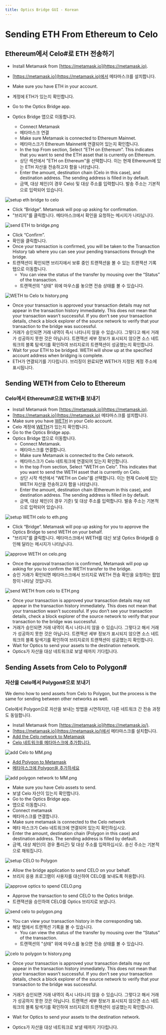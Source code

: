 ```yaml
---
title: Optics Bridge GUI - Korean
---
```


# Sending ETH From Ethereum to Celo

## Ethereum에서 Celo#로 ETH 전송하기

- Install Metamask from [https://metamask.io](https://metamask.io).
- [https://metamask.io](https://metamask.io)에서 메타마스크를 설치합니다.
- Make sure you have ETH in your account.
- 계정에 ETH가 있는지 확인합니다.


- Go to the Optics Bridge app.
- Optics Bridge 앱으로 이동합니다.
  - Connect Metamask
  - 메타마스크 연결
  - Make sure Metamask is connected to Ethereum Mainnet.
  - 메타마스크가 Ethereum Mainnet에 연결되어 있는지 확인합니다.
  - In the top From section, Select “ETH on Ethereum”. This indicates that you want to send the ETH asset that is currently on Ethereum.
  - 상단 섹션에서 "ETH on Ethereum"을 선택합니다. 이는 현재 Ethereum에 있는 ETH 자산을 전송하고자 함을 나타냅니다.
  - Enter the amount, destination chain (Celo in this case), and destination address. The sending address is filled in by default.
  - 금액, 대상 체인(이 경우 Celo) 및 대상 주소를 입력합니다. 발송 주소는 기본적으로 입력되어 있습니다.

![setup eth bridge to celo](https://github.com/critesjosh/images/blob/main/optics-gui/setup%20ETH%20bridge%20to%20celo.png?raw=true)

- Click “Bridge”. Metamask will pop up asking for confirmation.
- "브리지"를 클릭합니다. 메타마스크에서 확인을 요청하는 메시지가 나타납니다.

![send ETH to bridge.png](https://github.com/critesjosh/images/blob/main/optics-gui/send%20ETH%20to%20bridge.png?raw=true)

- Click “Confirm”.
- 확인을 클릭합니다.
- Once your transaction is confirmed, you will be taken to the Transaction History tab where you can see your pending transactions through the bridge.
- 트랜잭션이 확인되면 브리지에서 보류 중인 트랜잭션을 볼 수 있는 트랜잭션 기록 탭으로 이동합니다.
  - You can view the status of the transfer by mousing over the “Status” of the transaction.
  - 트랜잭션의 "상태" 위에 마우스를 놓으면 전송 상태를 볼 수 있습니다.

![WETH to Celo tx history.png](https://github.com/critesjosh/images/blob/main/optics-gui/WETH%20to%20Celo%20tx%20history.png?raw=true)

- Once your transaction is approved your transaction details may not appear in the transaction history immediately. This does not mean that your transaction wasn’t successful. If you don’t see your transaction details, check a block explorer of the source network to verify that your transaction to the bridge was successful.
- 거래가 승인되면 거래 내역이 즉시 나타나지 않을 수 있습니다. 그렇다고 해서 거래가 성공하지 못한 것은 아닙니다. 트랜잭션 세부 정보가 표시되지 않으면 소스 네트워크의 블록 탐색기를 확인하여 브리지로의 트랜잭션이 성공했는지 확인합니다.
- Wait for your ETH to be bridged. WETH will show up at the specified account address when bridging is complete.
- ETH가 연결되기를 기다립니다. 브리징이 완료되면 WETH가 지정된 계정 주소에 표시됩니다.

## Sending WETH from Celo to Ethereum
### Celo에서 Ethereum#으로 WETH를 보내기

- Install Metamask from [https://metamask.io](https://metamask.io).
- [https://metamask.io](https://metamask.io) 메타마스크를 설치합니다.
- Make sure you have [WETH](https://explorer.celo.org/address/0xE919F65739c26a42616b7b8eedC6b5524d1e3aC4/transactions) in your Celo account.
- Celo 계정에 [WETH](https://explorer.celo.org/address/0xE919F65739c26a42616b7b8eedC6b5524d1e3aC4/transactions)가 있는지 확인합니다.
- Go to the Optics Bridge app.
- Optics Bridge 앱으로 이동합니다.
  - Connect Metamask.
  - 메타마스크를 연결합니다.
  - Make sure Metamask is connected to the Celo network.
  - 메타마스크가 Celo 네트워크에 연결되어 있는지 확인합니다.
  - In the top From section, Select “WETH on Celo”. This indicates that you want to send the WETH asset that is currently on Celo.
  - 상단 시작 섹션에서 "WETH on Celo"를 선택합니다. 이는 현재 Celo에 있는 WETH 자산을 전송하고자 함을 나타냅니다.
  - Enter the amount, destination chain (Ethereum in this case), and destination address. The sending address is filled in by default.
  - 금액, 대상 체인(이 경우 기준) 및 대상 주소를 입력합니다. 발송 주소는 기본적으로 입력되어 있습니다.

![setup WETH celo to eth.png](https://github.com/critesjosh/images/blob/main/optics-gui/setup%20WETH%20celo%20to%20eth.png?raw=true)

- Click “Bridge”. Metamask will pop up asking for you to approve the Optics Bridge to send WETH on your behalf.
- "브리지"를 클릭합니다. 메타마스크에서 WETH를 대신 보낼 Optics Bridge를 승인해 달라는 메시지가 나타납니다.

![approve WETH on celo.png](https://github.com/critesjosh/images/blob/main/optics-gui/approve%20WETH%20on%20celo.png?raw=true)

- Once the approval transaction is confirmed, Metamask will pop up asking for you to confirm the WETH transfer to the bridge.
- 승인 거래가 확인되면 메타마스크에서 브리지로 WETH 전송 확인을 요청하는 팝업창이 나타날 것입니다.

![send WETH from celo to ETH.png](https://github.com/critesjosh/images/blob/main/optics-gui/send%20WETH%20from%20celo%20to%20ETH.png?raw=true)

- Once your transaction is approved your transaction details may not appear in the transaction history immediately. This does not mean that your transaction wasn’t successful. If you don’t see your transaction details, check a block explorer of the source network to verify that your transaction to the bridge was successful.
- 거래가 승인되면 거래 내역이 즉시 나타나지 않을 수 있습니다. 그렇다고 해서 거래가 성공하지 못한 것은 아닙니다. 트랜잭션 세부 정보가 표시되지 않으면 소스 네트워크의 블록 탐색기를 확인하여 브리지로의 트랜잭션이 성공했는지 확인합니다.
- Wait for Optics to send your assets to the destination network.
- Optics가 자산을 대상 네트워크로 보낼 때까지 기다립니다.

## Sending Assets from Celo to Polygon#
### 자산을 Celo에서 Polygon#으로 보내기

We demo how to send assets from Celo to Polygon, but the process is the same for sending between other networks as well.

Celo에서 Polygon으로 자산을 보내는 방법을 시연하지만, 다른 네트워크 간 전송 과정도 동일합니다.

- Install Metamask from [https://metamask.io](https://metamask.io/).
- [https://metamask.io](https://metamask.io/)에서 메타마스크를 설치합니다.
- [Add the Celo network to Metamask](https://docs.celo.org/getting-started/wallets/using-metamask-with-celo/manual-setup)
- [Celo 네트워크를 메타마스크에 추가합니다.](https://docs.celo.org/getting-started/wallets/using-metamask-with-celo/manual-setup)

![add Celo to MM.png](https://github.com/critesjosh/images/blob/main/optics-gui/add%20Celo%20to%20MM.png?raw=true)

- [Add Polygon to Metamask](https://docs.polygon.technology/docs/develop/metamask/config-polygon-on-metamask/#configure-polygon-on-metamask)
- [메타마스크에 Polygon을 추가하세요](https://docs.polygon.technology/docs/develop/metamask/config-polygon-on-metamask/#configure-polygon-on-metamask)

![add polygon network to MM.png](https://github.com/critesjosh/images/blob/main/optics-gui/add%20polygon%20network%20to%20MM.png?raw=true)

- Make sure you have Celo assets to send.
- 보낼 Celo 자산이 있는지 확인합니다.
- Go to the Optics Bridge app.
-  앱으로 이동합니다.
  - Connect metamask
  - 메타마스크를 연결합니다.
  - Make sure metamask is connected to the Celo network
  - 메타 마스크가 Celo 네트워크에 연결되어 있는지 확인하십시오.
- Enter the amount, destination chain (Polygon in this case) and destination address. The sending address is filled by default.
- 금액, 대상 체인(이 경우 폴리곤) 및 대상 주소를 입력하십시오. 송신 주소는 기본적으로 채워집니다.

![setup CELO to Polygon](https://github.com/critesjosh/images/blob/main/optics-gui/setup%20CELO%20to%20polygon.png?raw=true)

- Allow the bridge application to send CELO on your behalf.
- 브리지 응용 프로그램이 사용자를 대신하여 CELO를 보내도록 허용합니다.

![approve optics to spend CELO.png](https://github.com/critesjosh/images/blob/main/optics-gui/approve%20optics%20to%20spend%20CELO.png?raw=true)

- Approve the transaction to send CELO to the Optics bridge.
- 트랜잭션을 승인하여 CELO를 Optics 브리지로 보냅니다.

![send celo to polygon.png](https://github.com/critesjosh/images/blob/main/optics-gui/send%20celo%20to%20polygon.png?raw=true)

- You can view your transaction history in the corresponding tab.
- 해당 탭에서 트랜잭션 기록을 볼 수 있습니다.
  - You can view the status of the transfer by mousing over the “Status” of the transaction.
  - 트랜잭션의 "상태" 위에 마우스를 놓으면 전송 상태를 볼 수 있습니다.

![celo to polygon tx history.png](https://github.com/critesjosh/images/blob/main/optics-gui/celo%20to%20polygon%20tx%20history.png?raw=true)

- Once your transaction is approved your transaction details may not appear in the transaction history immediately. This does not mean that your transaction wasn’t successful. If you don’t see your transaction details, check a block explorer of the source network to verify that your transaction to the bridge was successful.
- 거래가 승인되면 거래 내역이 즉시 나타나지 않을 수 있습니다. 그렇다고 해서 거래가 성공하지 못한 것은 아닙니다. 트랜잭션 세부 정보가 표시되지 않으면 소스 네트워크의 블록 탐색기를 확인하여 브리지로의 트랜잭션이 성공했는지 확인합니다.


- Wait for Optics to send your assets to the destination network.
- Optics가 자산을 대상 네트워크로 보낼 때까지 기다립니다.

